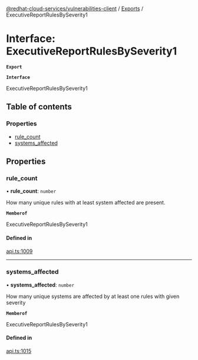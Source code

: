 [@redhat-cloud-services/vulnerabilities-client](../README.md) / [Exports](../modules.md) / ExecutiveReportRulesBySeverity1

# Interface: ExecutiveReportRulesBySeverity1

**`Export`**

**`Interface`**

ExecutiveReportRulesBySeverity1

## Table of contents

### Properties

- [rule\_count](ExecutiveReportRulesBySeverity1.md#rule_count)
- [systems\_affected](ExecutiveReportRulesBySeverity1.md#systems_affected)

## Properties

### rule\_count

• **rule\_count**: `number`

How many unique rules with at least system affected are present.

**`Memberof`**

ExecutiveReportRulesBySeverity1

#### Defined in

[api.ts:1009](https://github.com/RedHatInsights/javascript-clients/blob/master/packages/vulnerabilities/api.ts#L1009)

___

### systems\_affected

• **systems\_affected**: `number`

How many unique systems are affected by at least one rules with given severity

**`Memberof`**

ExecutiveReportRulesBySeverity1

#### Defined in

[api.ts:1015](https://github.com/RedHatInsights/javascript-clients/blob/master/packages/vulnerabilities/api.ts#L1015)
